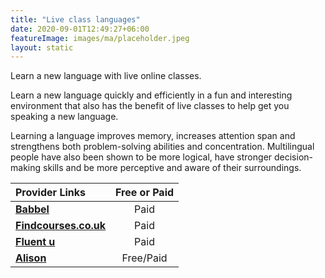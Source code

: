 ```yaml
---
title: "Live class languages"
date: 2020-09-01T12:49:27+06:00
featureImage: images/ma/placeholder.jpeg
layout: static
---
```


Learn a new language with live online classes.

Learn a new language quickly and efficiently in a fun and interesting environment that also has the benefit of live classes to help get you speaking a new language.

Learning a language improves memory, increases attention span and strengthens both problem-solving abilities and concentration. Multilingual people have also been shown to be more logical, have stronger decision-making skills and be more perceptive and aware of their surroundings.

| Provider Links      | Free or Paid  |  
| :-----------          | :--------------:      |  
| [**Babbel**](https://www.babbel.com/en/magazine/which-language-should-you-learn-quiz) | Paid | 
| [**Findcourses.co.uk**](https://www.findcourses.co.uk/search/language-training-courses) | Paid | 
| [**Fluent u**](https://www.fluentu.com/) | Paid | 
| [**Alison**](https://alison.com/courses/language) | Free/Paid | 
  

<br/><br/>






